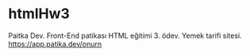 # htmlHw3
Paitka Dev. Front-End patikası HTML eğitimi 3. ödev. Yemek tarifi sitesi.
https://app.patika.dev/onurn
